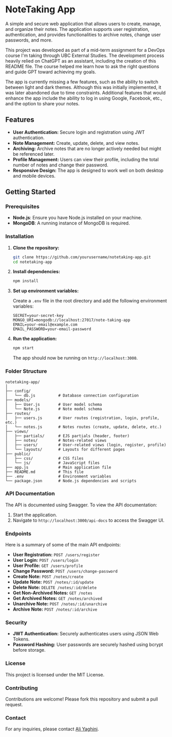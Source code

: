 
# NoteTaking App

A simple and secure web application that allows users to create, manage, and organize their notes. The application supports user registration, authentication, and provides functionalities to archive notes, change user passwords, and more.

This project was developed as part of a mid-term assignment for a DevOps course I'm taking through UBC External Studies. The development process heavily relied on ChatGPT as an assistant, including the creation of this README file. The course helped me learn how to ask the right questions and guide GPT toward achieving my goals.

The app is currently missing a few features, such as the ability to switch between light and dark themes. Although this was initially implemented, it was later abandoned due to time constraints. Additional features that would enhance the app include the ability to log in using Google, Facebook, etc., and the option to share your notes.

## Features

- **User Authentication:** Secure login and registration using JWT authentication.
- **Note Management:** Create, update, delete, and view notes.
- **Archiving:** Archive notes that are no longer actively needed but might be referenced later.
- **Profile Management:** Users can view their profile, including the total number of notes and change their password.
- **Responsive Design:** The app is designed to work well on both desktop and mobile devices.

## Getting Started

### Prerequisites

- **Node.js**: Ensure you have Node.js installed on your machine.
- **MongoDB**: A running instance of MongoDB is required.

### Installation

1. **Clone the repository:**

   ```bash
   git clone https://github.com/yourusername/notetaking-app.git
   cd notetaking-app
   ```

2. **Install dependencies:**

   ```bash
   npm install
   ```

3. **Set up environment variables:**

   Create a `.env` file in the root directory and add the following environment variables:

   ```
   SECRET=your-secret-key
   MONGO_URI=mongodb://localhost:27017/note-taking-app
   EMAIL=your-email@example.com
   EMAIL_PASSWORD=your-email-password
   ```

4. **Run the application:**

   ```bash
   npm start
   ```

   The app should now be running on `http://localhost:3000`.

### Folder Structure

```
notetaking-app/
│
├── config/
│   └── db.js          # Database connection configuration
├── models/
│   ├── User.js        # User model schema
│   └── Note.js        # Note model schema
├── routes/
│   ├── users.js       # User routes (registration, login, profile, etc.)
│   └── notes.js       # Notes routes (create, update, delete, etc.)
├── views/
│   ├── partials/      # EJS partials (header, footer)
│   ├── notes/         # Notes-related views
│   ├── users/         # User-related views (login, register, profile)
│   └── layouts/       # Layouts for different pages
├── public/
│   ├── css/           # CSS files
│   └── js/            # JavaScript files
├── app.js             # Main application file
├── README.md          # This file
├── .env               # Environment variables
└── package.json       # Node.js dependencies and scripts
```

### API Documentation

The API is documented using Swagger. To view the API documentation:

1. Start the application.
2. Navigate to `http://localhost:3000/api-docs` to access the Swagger UI.

### Endpoints

Here is a summary of some of the main API endpoints:

- **User Registration:** `POST /users/register`
- **User Login:** `POST /users/login`
- **User Profile:** `GET /users/profile`
- **Change Password:** `POST /users/change-password`
- **Create Note:** `POST /notes/create`
- **Update Note:** `POST /notes/:id/update`
- **Delete Note:** `DELETE /notes/:id/delete`
- **Get Non-Archived Notes:** `GET /notes`
- **Get Archived Notes:** `GET /notes/archived`
- **Unarchive Note:** `POST /notes/:id/unarchive`
- **Archive Note:** `POST /notes/:id/archive`

### Security

- **JWT Authentication:** Securely authenticates users using JSON Web Tokens.
- **Password Hashing:** User passwords are securely hashed using bcrypt before storage.

### License

This project is licensed under the MIT License.

### Contributing

Contributions are welcome! Please fork this repository and submit a pull request.

### Contact

For any inquiries, please contact [Ali Yaghini](mailto:yaghini@ualberta.ca).
